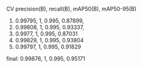 CV
precision(B), recall(B), mAP50(B), mAP50-95(B)
1. 0.99795, 1, 0.995, 0.87899,
2. 0.99808, 1, 0.995, 0.93337,
3. 0.9977, 1, 0.995, 0.87031
4. 0.99829, 1, 0.995, 0.93804
5. 0.99797, 1, 0.995, 0.91829


final:
0.99876, 1, 0.995, 0.95171